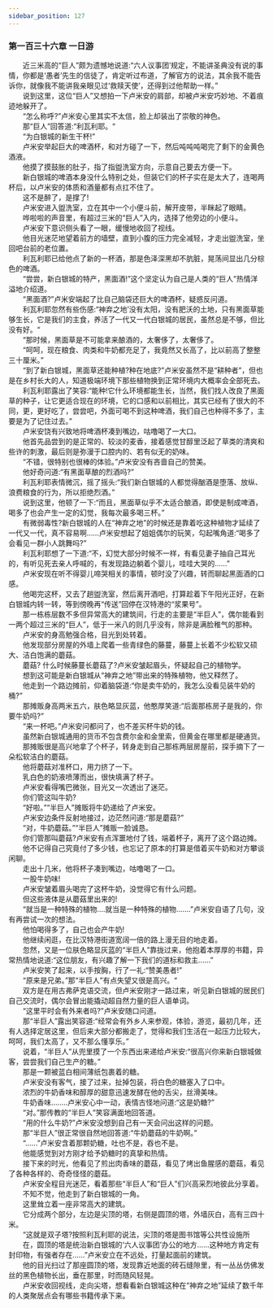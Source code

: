 ```yaml
---
sidebar_position: 127
---
```

### 第一百三十六章 一日游  


　　近三米高的“巨人”颇为遗憾地说道:“六人议事团’规定，不能讲圣典没有说的事情，你都是‘愚者’先生的信徒了，肯定听过布道，了解官方的说法，其余我不能告诉你，就像我不能讲我亲眼见过‘救赎天使’，还得到过他帮助一样。”  
　　说到这里，这位“巨人”又想拍一下卢米安的肩部，却被卢米安巧妙地、不着痕迹地躲开了。  
　　“怎么称呼?”卢米安心里其实不太信，脸上却装出了崇敬的神色。  
　　那“巨人”回答道:“利瓦利耶。“  
　　“为白银城的新生干杯!”  
　　卢米安举起巨大的啤酒杯，和对方碰了一下，然后吨吨吨喝完了剩下的金黄色酒液。  
　　他摸了摸鼓胀的肚子，指了指盥洗室方向，示意自己要去方便一下。  
　　新白银城的啤酒本身没什么特别之处，但装它们的杯子实在是太大了，连喝两杯后，以卢米安的体质和酒量都有点扛不住了。  
　　这不是醉了，是撑了!  
　　卢米安进入盥洗室，立在其中一个小便斗前，解开皮带，半眯起了眼睛。  
　　哗啦啦的声音里，有超过三米的“巨人”入内，选择了他旁边的小便斗。  
　　卢米安下意识侧头看了一眼，缓慢地收回了视线。  
　　他目光迷茫地望着前方的墙壁，直到小腹的压力完全减轻，才走出盥洗室，坐回吧台前的老位置。  
　　利瓦利耶已给他点了新的一杯酒，那是色泽深黑却不肮脏，晃荡间显出几分棕色的啤酒。  
　　“尝尝，新白银城的特产，黑面酒!”这个坚定认为自己是人类的“巨人”热情洋溢地介绍道。  
　　“黑面酒?”卢米安端起了比自己脑袋还巨大的啤酒杯，疑惑反问道。  
　　利瓦利耶忽然有些伤感:“神弃之地’没有太阳，没有肥沃的土地，只有黑面草能够生长，它是我们的主食，养活了一代又一代白银城的居民，虽然总是不够，但比没有好。“  
　　“那时候，黑面草是不可能拿来酿酒的，太奢侈了，太奢侈了。  
　　“呵呵，现在粮食、肉类和牛奶都充足了，我竟然又长高了，比以前高了整整三十厘米。”  
　　“到了新白银城，黑面草还能种植?种在地底?”卢米安虽然不是“耕种者”，但也是在乡村长大的人，知道极端环境下那些植物换到正常环境内大概率会全部死去。  
　　利瓦利耶露出了笑容:“能种!它什么环境都能生长，当然，我们找人改良了黑面草的种子，让它更适合现在的环境，它的口感和以前相比，其实已经有了很大的不同，更，更好吃了，尝尝吧，外面可喝不到这种啤酒，我们自己也种得不多了，主要是为了记住过去。”  
　　卢米安饶有兴致地将啤酒杯凑到嘴边，咕噜喝了一大口。  
　　他首先品尝到的是正常的、较淡的麦香，接着感觉甘醇里泛起了草类的清爽和些许的刺激，最后则是弥漫于口腔内的、若有似无的奶味。  
　　“不错，很特别也很棒的体验。”卢米安没有吝啬自己的赞美。  
　　他好奇问道:“有黑面草酿的烈酒吗?”  
　　利瓦利耶表情微沉，摇了摇头:“我们新白银城的人都觉得酗酒是堕落、放纵、浪费粮食的行为，所以拒绝烈酒。”  
　　说到这里，他顿了一下:“而且，黑面草似乎不太适合酿酒，即使是制成啤酒，喝多了也会产生一定的幻觉，我每次最多喝三杯。”  
　　有微弱毒性?新白银城的人在“神弃之地”的时候还是靠着吃这种植物才延续了一代又一代，真不容易啊……卢米安想起了姐姐偶尔的玩笑，勾起嘴角道:“喝多了会看见一群小人跳舞吗?”  
　　利瓦利耶想了一下道:“不，幻觉大部分时候不一样，有看见妻子抽自己耳光的，有听见死去亲人呼喊的，有发现路边躺着个婴儿，哇哇大哭的..….”  
　　卢米安现在听不得婴儿啼哭相关的事情，顿时没了兴趣，转而聊起黑面酒的口感。  
　　他喝完这杯，又去了趟盥洗室，然后离开酒吧，打算趁着下午阳光正好，在新白银城内转一转，等到傍晚再“传送”回停在汉特港的“浆果号”。  
　　那一栋栋层数不多但异常高大的建筑间，行走的主要是“半巨人”，偶尔能看到一两个超过三米的“巨人”，低于一米八的则几乎没有，除非是满脸稚气的那种。  
　　卢米安的身高勉强合格，目光到处转着。  
　　他发现部分房屋的外墙上爬着一些青绿色的藤蔓，藤蔓上长着不少松软又硕大、洁白饱满的蘑菇。  
　　蘑菇? 什么时候藤蔓长蘑菇了?卢米安皱起眉头，怀疑起自己的植物学。  
　　想到这可能是新白银城从“神弃之地”带出来的特殊植物，他又释然了。  
　　他走到一个路边摊前，仰着脑袋道:“你是卖牛奶的，我怎么没看见装牛奶的桶?”  
　　那摊贩身高两米五六，肤色略显灰蓝，他憨厚笑道:“后面那栋房子是我的，你要牛奶吗?”  
　　“来一杯吧。”卢米安问都问了，也不差买杯牛奶的钱。  
　　虽然新白银城通用的货币不包含费尔金和金里索，但黄金在哪里都是硬通货。  
　　那摊贩很是高兴地拿了个杯子，转身走到自己那栋两层房屋前，探手摘下了一朵松软洁白的蘑菇。  
　　他将蘑菇对准杯口，用力挤了一下。  
　　乳白色的奶液喷薄而出，很快填满了杯子。  
　　卢米安看得嘴巴微张，目光又一次透出了迷茫。  
　　你们管这叫牛奶?  
　　“好啦。”“半巨人”摊贩将牛奶递给了卢米安。  
　　卢米安边条件反射地接过，边茫然问道:“那是蘑菇?”  
　　“对，牛奶蘑菇。”“半巨人”摊贩一脸诚恳。  
　　你们管那叫蘑菇?卢米安有点浑噩地付了钱，端着杯子，离开了这个路边摊。  
　　他不记得自己究竟付了多少钱，也忘记了原本的打算是借着买牛奶和对方攀谈闲聊。  
　　走出十几米，他将杯子凑到嘴边，咕噜喝了一口。  
　　一股牛奶味!  
　　卢米安皱着眉头喝完了这杯牛奶，没觉得它有什么问题。  
　　但这些液体是从蘑菇里出来的!  
　　“就当是一种特殊的植物….就当是一种特殊的植物.……”卢米安自语了几句，没有再尝试一次的想法。  
　　他怕喝得多了，自己也会产牛奶!  
　　他继续闲逛，在比汉特港街道宽阔一倍的路上漫无目的地走着。  
　　忽然，又是一位肤色略显灰蓝的“半巨人”靠拢过来，他抱着本厚厚的书籍，异常热情地说道:“这位朋友，有兴趣了解一下我们的道标和救主..….”  
　　卢米安笑了起来，以手按胸，行了一礼:“赞美愚者!”  
　　“原来是兄弟。”那“半巨人”有点失望又很是高兴。“  
　　双方是在用古弗萨克语交流，但卢米安刚才一路过来，听见新白银城的居民们自己交流时，偶尔会冒出能撬动超自然力量的巨人语单词。  
　　“这里平时会有外来者吗?”卢米安随口问道。  
　　那“半巨人”露出笑容道:“经常会有外乡人来参观，体验，游览，最初几年，还有人选择定居这里，但后来大部分都搬走了，觉得和我们生活在一起压力比较大，呵呵，我们太高了，又不那么懂享乐。”  
　　说着，“半巨人”从兜里摸了一个东西出来递给卢米安:“很高兴你来新白银城做客，尝尝我们自己生产的糖。”  
　　那是一颗被蓝白相间薄纸包裹着的糖。  
　　卢米安没有客气，接了过来，扯掉包装，将白色的糖塞入了口中。  
　　浓烈的牛奶香味和醇厚的甜意迅速发酵在他的舌尖，丝滑美味。  
　　牛奶香味….….卢米安心中一动，表情古怪地问道:“这是奶糖?”  
　　“对。”那传教的“半巨人”笑容满面地回答道。  
　　“用的什么牛奶?”卢米安没想到自己有一天会问出这样的问题。  
　　那“半巨人”很正常很自然地回答道:“牛奶蘑菇的牛奶啊。”  
　　“......”卢米安含着那颗奶糖，吐也不是，吞也不是。  
　　他能感觉到对方刚才给予奶糖时的真挚和热情。  
　　接下来的时光，他看见了煎出肉香味的蘑菇，看见了烤出鱼腥感的蘑菇，看见了各种各样的、奇奇怪怪的蘑菇。  
　　卢米安全程目光迷茫，看着那些“半巨人”和“巨人”们兴高采烈地彼此分享着。  
　　不知不觉，他走到了新白银城的一角。  
　　这里耸立着一座非常高大的建筑。  
　　它分成两个部分，左边是尖顶的塔，右侧是圆顶的塔，外墙灰白，高有三四十米。  
　　“这就是双子塔?按照利瓦利耶的说法，尖顶的塔是图书馆等公共性设施所  
　　在，圆顶的塔是统治新白银城的‘六人议事团’办公的地方……这种地方肯定有封印物，有强者存在……”卢米安立在不远处，打量起面前的建筑。  
　　他的目光扫过了那座圆顶的塔，发现靠近地面的砖石缝隙里，有一丛丛仿佛发丝的黑色植物长出，垂在那里，时而随风轻晃。  
　　卢米安收回视线，走向尖塔，想看看新白银城这种在“神弃之地”延续了数千年的人类聚居点会有哪些书籍传承下来。  
